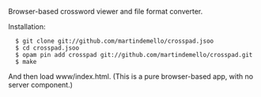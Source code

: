 Browser-based crossword viewer and file format converter.

Installation:
````
  $ git clone git://github.com/martindemello/crosspad.jsoo
  $ cd crosspad.jsoo
  $ opam pin add crosspad git://github.com/martindemello/crosspad.git
  $ make
````

And then load www/index.html. (This is a pure browser-based app, with no server component.)
